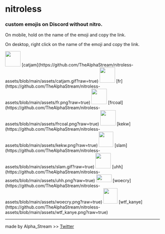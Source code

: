 # nitroless
### custom emojis on Discord without nitro.
On mobile, hold on the name of the emoji and copy the link.

On desktop, right click on the name of the emoji and copy the link.

<img src="https://github.com/TheAlphaStream/nitroless-assets/blob/main/assets/catjam.gif?raw=true" width="50" height="50">
[catjam](https://github.com/TheAlphaStream/nitroless-assets/blob/main/assets/catjam.gif?raw=true)

<img src="https://github.com/TheAlphaStream/nitroless-assets/blob/main/assets/fr.png?raw=true" width="50" height="50">
[fr](https://github.com/TheAlphaStream/nitroless-assets/blob/main/assets/fr.png?raw=true)

<img src="https://github.com/TheAlphaStream/nitroless-assets/blob/main/assets/frcoal.png?raw=true" width="50" height="50">
[frcoal](https://github.com/TheAlphaStream/nitroless-assets/blob/main/assets/frcoal.png?raw=true)

<img src="https://github.com/TheAlphaStream/nitroless-assets/blob/main/assets/kekw.png?raw=true" width="50" height="50">
[kekw](https://github.com/TheAlphaStream/nitroless-assets/blob/main/assets/kekw.png?raw=true)

<img src="https://github.com/TheAlphaStream/nitroless-assets/blob/main/assets/slam.gif?raw=true" width="47" height="50">
[slam](https://github.com/TheAlphaStream/nitroless-assets/blob/main/assets/slam.gif?raw=true)
  
<img src="https://github.com/TheAlphaStream/nitroless-assets/blob/main/assets/uhh.png?raw=true" width="50" height="50">
[uhh](https://github.com/TheAlphaStream/nitroless-assets/blob/main/assets/uhh.png?raw=true)

<img src="https://github.com/TheAlphaStream/nitroless-assets/blob/main/assets/woecry.png?raw=true" width="50" height="25">
[woecry](https://github.com/TheAlphaStream/nitroless-assets/blob/main/assets/woecry.png?raw=true)

<img src="https://github.com/TheAlphaStream/nitroless-assets/blob/main/assets/wtf_kanye.png?raw=true" width="46" height="50">
[wtf_kanye](https://github.com/TheAlphaStream/nitroless-assets/blob/main/assets/wtf_kanye.png?raw=true)


***
made by Alpha_Stream  >>  [Twitter](https://twitter.com/Kutarin_)
